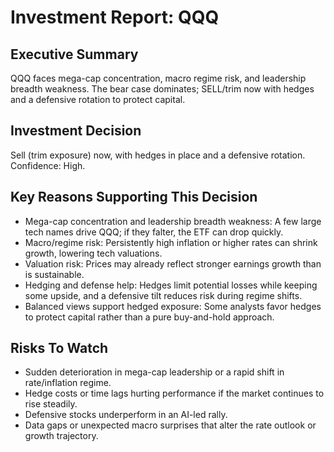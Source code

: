 # Investment Report: QQQ
## Executive Summary
QQQ faces mega-cap concentration, macro regime risk, and leadership breadth weakness. The bear case dominates; SELL/trim now with hedges and a defensive rotation to protect capital.

## Investment Decision
Sell (trim exposure) now, with hedges in place and a defensive rotation. Confidence: High.

## Key Reasons Supporting This Decision
- Mega-cap concentration and leadership breadth weakness: A few large tech names drive QQQ; if they falter, the ETF can drop quickly.
- Macro/regime risk: Persistently high inflation or higher rates can shrink growth, lowering tech valuations.
- Valuation risk: Prices may already reflect stronger earnings growth than is sustainable.
- Hedging and defense help: Hedges limit potential losses while keeping some upside, and a defensive tilt reduces risk during regime shifts.
- Balanced views support hedged exposure: Some analysts favor hedges to protect capital rather than a pure buy-and-hold approach.

## Risks To Watch
- Sudden deterioration in mega-cap leadership or a rapid shift in rate/inflation regime.
- Hedge costs or time lags hurting performance if the market continues to rise steadily.
- Defensive stocks underperform in an AI-led rally.
- Data gaps or unexpected macro surprises that alter the rate outlook or growth trajectory.